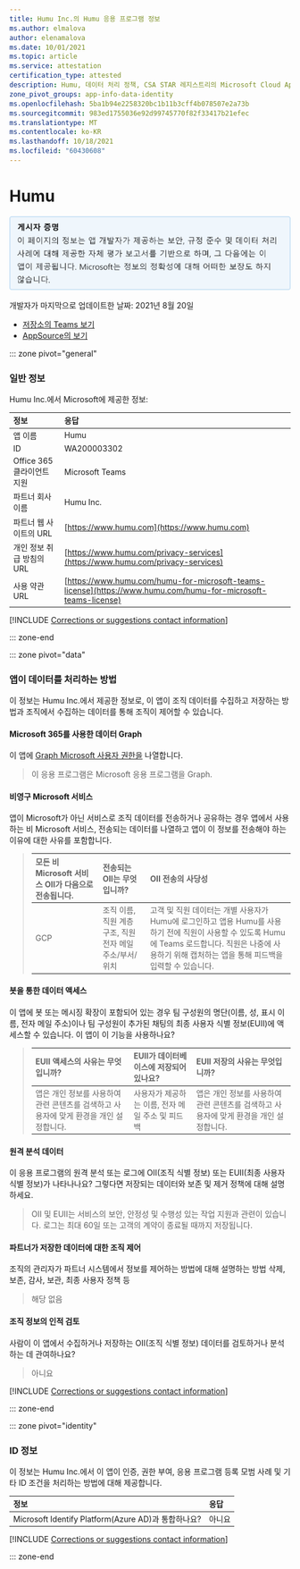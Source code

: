 ```yaml
---
title: Humu Inc.의 Humu 응용 프로그램 정보
ms.author: elmalova
author: elenamalova
ms.date: 10/01/2021
ms.topic: article
ms.service: attestation
certification_type: attested
description: Humu, 데이터 처리 정책, CSA STAR 레지스트리의 Microsoft Cloud App Security 앱 카탈로그 정보 및 보안/규정 준수 정보에 대해 사용 가능한 모든 보안 및 규정 준수 정보
zone_pivot_groups: app-info-data-identity
ms.openlocfilehash: 5ba1b94e2258320bc1b11b3cff4b078507e2a73b
ms.sourcegitcommit: 983ed1755036e92d99745770f82f33417b21efec
ms.translationtype: MT
ms.contentlocale: ko-KR
ms.lasthandoff: 10/18/2021
ms.locfileid: "60430608"
---
```

# <a name="humu"></a>Humu

<p></p>
<img alt="Publisher Attestation: The information on this page is based on a self-assessment report provided by the app developer on the security, compliance, and data handling practices followed by this app. Microsoft makes no guarantees regarding the accuracy of the information." src="../media/attested.png" width="650" />
<p>개발자가 마지막으로 업데이트한 날짜: 2021년 8월 20일</p>

* <a href="https://teams.microsoft.com/l/app/7fbbb34f-a0fa-471b-9c2a-abc15daad3cb" target="_blank">저장소의 Teams 보기</a>
* <a href="https://appsource.microsoft.com/product/office/WA200003302" target="_blank">AppSource의 보기</a>

::: zone pivot="general"

### <a name="general-information"></a>일반 정보

Humu Inc.에서 Microsoft에 제공한 정보:

| **정보** | **응답** |
|:----------------|:-------------|
| 앱 이름 | Humu |
| ID | WA200003302 |
| Office 365 클라이언트 지원 | Microsoft Teams |
| 파트너 회사 이름 | Humu Inc. |
| 파트너 웹 사이트의 URL | [https://www.humu.com](https://www.humu.com) |
| 개인 정보 취급 방침의 URL | [https://www.humu.com/privacy-services](https://www.humu.com/privacy-services) |
| 사용 약관 URL | [https://www.humu.com/humu-for-microsoft-teams-license](https://www.humu.com/humu-for-microsoft-teams-license) |

 [!INCLUDE [Corrections or suggestions contact information](../includes/corrections-or-suggestions.md)]

::: zone-end

::: zone pivot="data"

### <a name="how-the-app-handles-data"></a>앱이 데이터를 처리하는 방법

이 정보는 Humu Inc.에서 제공한 정보로, 이 앱이 조직 데이터를 수집하고 저장하는 방법과 조직에서 수집하는 데이터를 통해 조직이 제어할 수 있습니다.

#### <a name="data-access-using-microsoft-graph"></a>Microsoft 365를 사용한 데이터 Graph

이 앱에 [Graph Microsoft 사용자 권한을](https://docs.microsoft.com/graph/permissions-reference) 나열합니다.

>이 응용 프로그램은 Microsoft 응용 프로그램을 Graph.


#### <a name="non-microsoft-services-used"></a>비영구 Microsoft 서비스

앱이 Microsoft가 아닌 서비스로 조직 데이터를 전송하거나 공유하는 경우 앱에서 사용하는 비 Microsoft 서비스, 전송되는 데이터를 나열하고 앱이 이 정보를 전송해야 하는 이유에 대한 사유를 포함합니다.

>| **모든 비 Microsoft 서비스 OII가 다음으로 전송됩니다.** |  **전송되는 OII는 무엇입니까?** | **OII 전송의 사당성** |
>|:-----------------------------------------------------|:------------------------------|:----------------------------------------|
>| GCP | 조직 이름, 직원 계층 구조, 직원 전자 메일 주소/부서/위치 | 고객 및 직원 데이터는 개별 사용자가 Humu에 로그인하고 앱용 Humu를 사용하기 전에 직원이 사용할 수 있도록 Humu에 Teams 로드합니다. 직원은 나중에 사용하기 위해 캡처하는 앱을 통해 피드백을 입력할 수 있습니다.  |

#### <a name="data-access-via-bots"></a>봇을 통한 데이터 액세스

이 앱에 봇 또는 메시징 확장이 포함되어 있는 경우 팀 구성원의 명단(이름, 성, 표시 이름, 전자 메일 주소)이나 팀 구성원이 추가된 채팅의 최종 사용자 식별 정보(EUII)에 액세스할 수 있습니다. 이 앱이 이 기능을 사용하나요?

>| **EUII 액세스의 사유는 무엇입니까?**  | **EUII가 데이터베이스에 저장되어 있나요?** | **EUII 저장의 사유는 무엇입니까?** |
>|:---------------------------------------|:-----------------------------------|:------------------------------------|
>| 앱은 개인 정보를 사용하여 관련 콘텐츠를 검색하고 사용자에 맞게 환경을 개인 설정합니다.  | 사용자가 제공하는 이름, 전자 메일 주소 및 피드백  | 앱은 개인 정보를 사용하여 관련 콘텐츠를 검색하고 사용자에 맞게 환경을 개인 설정합니다.  |


#### <a name="telemetry-data"></a>원격 분석 데이터

이 응용 프로그램의 원격 분석 또는 로그에 OII(조직 식별 정보) 또는 EUII(최종 사용자 식별 정보)가 나타나나요? 그렇다면 저장되는 데이터와 보존 및 제거 정책에 대해 설명하세요.

>OII 및 EUII는 서비스의 보안, 안정성 및 수행성 있는 작업 지원과 관련이 있습니다. 로그는 최대 60일 또는 고객의 계약이 종료될 때까지 저장됩니다.

#### <a name="organizational-controls-for-data-stored-by-partner"></a>파트너가 저장한 데이터에 대한 조직 제어

조직의 관리자가 파트너 시스템에서 정보를 제어하는 방법에 대해 설명하는 방법 삭제, 보존, 감사, 보관, 최종 사용자 정책 등

>해당 없음

#### <a name="human-review-of-organizational-information"></a>조직 정보의 인적 검토

사람이 이 앱에서 수집하거나 저장하는 OII(조직 식별 정보) 데이터를 검토하거나 분석하는 데 관여하나요?

>아니요

[!INCLUDE [Corrections or suggestions contact information](../includes/corrections-or-suggestions.md)]

::: zone-end


::: zone pivot="identity"

### <a name="identity-information"></a>ID 정보

이 정보는 Humu Inc.에서 이 앱이 인증, 권한 부여, 응용 프로그램 등록 모범 사례 및 기타 ID 조건을 처리하는 방법에 대해 제공합니다.

| **정보** | **응답** |
|:----------------|:-------------|
| Microsoft Identify Platform(Azure AD)과 통합하나요?  | 아니요 |

[!INCLUDE [Corrections or suggestions contact information](../includes/corrections-or-suggestions.md)]

::: zone-end
